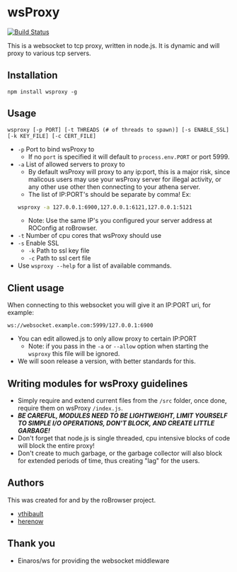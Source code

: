 wsProxy
=======
[![Build Status](https://travis-ci.org/use-strict/wsProxy.svg?branch=master)](https://travis-ci.org/use-strict/wsProxy)

This is a websocket to tcp proxy, written in node.js. It is dynamic and will proxy to various tcp servers.


Installation
----------
```
npm install wsproxy -g
```


Usage
----------

```
wsproxy [-p PORT] [-t THREADS (# of threads to spawn)] [-s ENABLE_SSL] [-k KEY_FILE] [-c CERT_FILE]
```
* `-p` Port to bind wsProxy to
	* If no `port` is specified it will default to `process.env.PORT` or port 5999.
* `-a` List of allowed servers to proxy to
	* By default wsProxy will proxy to any ip:port, this is a major risk, since malicous users may use your
	wsProxy server for illegal activity, or any other use other then connecting to your athena server.
	* The list of IP:PORT's should be separate by comma! Ex:
	```bash
	wsproxy -a 127.0.0.1:6900,127.0.0.1:6121,127.0.0.1:5121
	```
	* Note: Use the same IP's you configured your server address at ROConfig at roBrowser.
* `-t` Number of cpu cores that wsProxy should use
* `-s` Enable SSL
	* `-k` Path to ssl key file
	* `-c` Path to ssl cert file
* Use `wsproxy --help` for a list of available commands.


Client usage
----------
When connecting to this websocket you will give it an IP:PORT uri, for example:
```
ws://websocket.example.com:5999/127.0.0.1:6900
```
* You can edit allowed.js to only allow proxy to certain IP:PORT
	* Note: if you pass in the `-a` or `--allow` option when starting the `wsproxy` this file will be ignored.
* We will soon release a version, with better standards for this.


Writing modules for wsProxy guidelines
------------
* Simply require and extend current files from the `/src` folder, once done, require them on wsProxy `/index.js`.
* ***BE CAREFUL, MODULES NEED TO BE LIGHTWEIGHT, LIMIT YOURSELF TO SIMPLE I/O OPERATIONS, DON'T BLOCK, AND CREATE LITTLE GARBAGE!*** 
* Don't forget that node.js is single threaded, cpu intensive blocks of code will block the entire proxy!
* Don't create to much garbage, or the garbage collector will also block for extended periods of time, thus creating "lag" for the users.


Authors
---------
This was created for and by the roBrowser project.
- [vthibault](https://github.com/vthibault)
- [herenow](https://github.com/herenow)


Thank you
----------
- Einaros/ws for providing the websocket middleware
